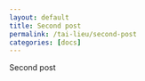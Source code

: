 ```yaml
---
layout: default
title: Second post
permalink: /tai-lieu/second-post
categories: [docs]
---
```

<p>Second post</p>